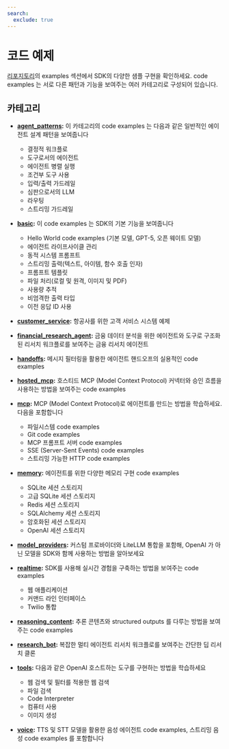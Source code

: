 ```yaml
---
search:
  exclude: true
---
```

# 코드 예제

[리포지토리](https://github.com/openai/openai-agents-python/tree/main/examples)의 examples 섹션에서 SDK의 다양한 샘플 구현을 확인하세요. code examples 는 서로 다른 패턴과 기능을 보여주는 여러 카테고리로 구성되어 있습니다.

## 카테고리

- **[agent_patterns](https://github.com/openai/openai-agents-python/tree/main/examples/agent_patterns):**
  이 카테고리의 code examples 는 다음과 같은 일반적인 에이전트 설계 패턴을 보여줍니다

  - 결정적 워크플로
  - 도구로서의 에이전트
  - 에이전트 병렬 실행
  - 조건부 도구 사용
  - 입력/출력 가드레일
  - 심판으로서의 LLM
  - 라우팅
  - 스트리밍 가드레일

- **[basic](https://github.com/openai/openai-agents-python/tree/main/examples/basic):**
  이 code examples 는 SDK의 기본 기능을 보여줍니다

  - Hello World code examples (기본 모델, GPT-5, 오픈 웨이트 모델)
  - 에이전트 라이프사이클 관리
  - 동적 시스템 프롬프트
  - 스트리밍 출력(텍스트, 아이템, 함수 호출 인자)
  - 프롬프트 템플릿
  - 파일 처리(로컬 및 원격, 이미지 및 PDF)
  - 사용량 추적
  - 비엄격한 출력 타입
  - 이전 응답 ID 사용

- **[customer_service](https://github.com/openai/openai-agents-python/tree/main/examples/customer_service):**
  항공사를 위한 고객 서비스 시스템 예제

- **[financial_research_agent](https://github.com/openai/openai-agents-python/tree/main/examples/financial_research_agent):**
  금융 데이터 분석을 위한 에이전트와 도구로 구조화된 리서치 워크플로를 보여주는 금융 리서치 에이전트

- **[handoffs](https://github.com/openai/openai-agents-python/tree/main/examples/handoffs):**
  메시지 필터링을 활용한 에이전트 핸드오프의 실용적인 code examples

- **[hosted_mcp](https://github.com/openai/openai-agents-python/tree/main/examples/hosted_mcp):**
  호스티드 MCP (Model Context Protocol) 커넥터와 승인 흐름을 사용하는 방법을 보여주는 code examples

- **[mcp](https://github.com/openai/openai-agents-python/tree/main/examples/mcp):**
  MCP (Model Context Protocol)로 에이전트를 만드는 방법을 학습하세요. 다음을 포함합니다

  - 파일시스템 code examples
  - Git code examples
  - MCP 프롬프트 서버 code examples
  - SSE (Server-Sent Events) code examples
  - 스트리밍 가능한 HTTP code examples

- **[memory](https://github.com/openai/openai-agents-python/tree/main/examples/memory):**
  에이전트를 위한 다양한 메모리 구현 code examples

  - SQLite 세션 스토리지
  - 고급 SQLite 세션 스토리지
  - Redis 세션 스토리지
  - SQLAlchemy 세션 스토리지
  - 암호화된 세션 스토리지
  - OpenAI 세션 스토리지

- **[model_providers](https://github.com/openai/openai-agents-python/tree/main/examples/model_providers):**
  커스텀 프로바이더와 LiteLLM 통합을 포함해, OpenAI 가 아닌 모델을 SDK와 함께 사용하는 방법을 알아보세요

- **[realtime](https://github.com/openai/openai-agents-python/tree/main/examples/realtime):**
  SDK를 사용해 실시간 경험을 구축하는 방법을 보여주는 code examples

  - 웹 애플리케이션
  - 커맨드 라인 인터페이스
  - Twilio 통합

- **[reasoning_content](https://github.com/openai/openai-agents-python/tree/main/examples/reasoning_content):**
  추론 콘텐츠와 structured outputs 를 다루는 방법을 보여주는 code examples

- **[research_bot](https://github.com/openai/openai-agents-python/tree/main/examples/research_bot):**
  복잡한 멀티 에이전트 리서치 워크플로를 보여주는 간단한 딥 리서치 클론

- **[tools](https://github.com/openai/openai-agents-python/tree/main/examples/tools):**
  다음과 같은 OpenAI 호스트하는 도구를 구현하는 방법을 학습하세요

  - 웹 검색 및 필터를 적용한 웹 검색
  - 파일 검색
  - Code Interpreter
  - 컴퓨터 사용
  - 이미지 생성

- **[voice](https://github.com/openai/openai-agents-python/tree/main/examples/voice):**
  TTS 및 STT 모델을 활용한 음성 에이전트 code examples, 스트리밍 음성 code examples 를 포함합니다